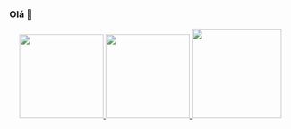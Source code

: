 ### Olá 👋

<div align="center">
 <a href="https://github.com/Gryzs">
 <img height="150em" src="https://github-readme-stats.vercel.app/api/top-langs/?username=Gryzs&layout=compact&langs_count=7&theme=radical"/>
 <img height="150em" src="https://github-readme-stats.vercel.app/api?username=Gryzs&show_icons=true&theme=radical&hiding_specific_stats=true&showing_icons&count_private=true"/>
  <img height="160em" src="https://lanyard.cnrad.dev/api/344158870740008960?borderRadius=5px&hideTimestamp=true&hideUser=true">
</div>
